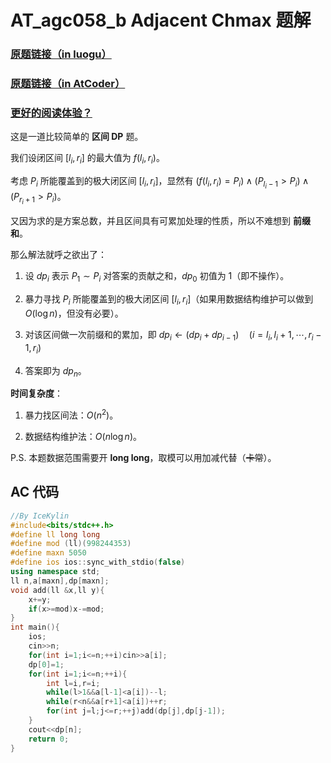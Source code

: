 # AT_agc058_b  Adjacent Chmax 题解
### [原题链接（in luogu）](https://www.luogu.com.cn/problem/AT_agc058_b)
### [原题链接（in AtCoder）](https://atcoder.jp/contests/agc058/tasks/agc058_b)
### [更好的阅读体验？](https://www.luogu.com.cn/blog/std-IK/atagc058b-ti-xie)

这是一道比较简单的 **区间 DP** 题。

我们设闭区间 $[l_i,r_i]$ 的最大值为 $f(l_i,r_i)$。

考虑 $P_i$ 所能覆盖到的极大闭区间 $[l_i,r_i]$，显然有 $(f(l_i,r_i)=P_i)\wedge(P_{l_i-1}>P_i)\wedge(P_{r_i+1}>P_i)$。

又因为求的是方案总数，并且区间具有可累加处理的性质，所以不难想到 **前缀和**。

那么解法就呼之欲出了：

1. 设 $dp_i$ 表示 $P_1\sim P_i$ 对答案的贡献之和，$dp_0$ 初值为 $1$（即不操作）。 

2. 暴力寻找 $P_i$ 所能覆盖到的极大闭区间 $[l_i,r_i]$（如果用数据结构维护可以做到 $O(\log n)$，但没有必要）。

3. 对该区间做一次前缀和的累加，即 $dp_{i}\gets (dp_i+dp_{i-1})\quad(i=l_i,l_i+1,\cdots,r_i-1,r_i)$

4. 答案即为 $dp_n$。

**时间复杂度**：

1. 暴力找区间法：$O(n^2)$。

2. 数据结构维护法：$O(n\log n)$。

P.S. 本题数据范围需要开 **long long**，取模可以用加减代替（~~卡常~~）。

## AC 代码

```cpp
//By IceKylin
#include<bits/stdc++.h>
#define ll long long
#define mod (ll)(998244353)
#define maxn 5050
#define ios ios::sync_with_stdio(false) 
using namespace std;
ll n,a[maxn],dp[maxn];
void add(ll &x,ll y){
	x+=y;
	if(x>=mod)x-=mod;
}
int main(){
	ios;
	cin>>n;
	for(int i=1;i<=n;++i)cin>>a[i];
	dp[0]=1;
	for(int i=1;i<=n;++i){
		int l=i,r=i;
		while(l>1&&a[l-1]<a[i])--l;
		while(r<n&&a[r+1]<a[i])++r;
		for(int j=l;j<=r;++j)add(dp[j],dp[j-1]);
	}
	cout<<dp[n];
	return 0;
}

```